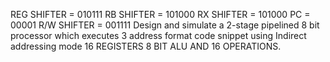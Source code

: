 REG SHIFTER = 010111
RB SHIFTER = 101000
RX SHIFTER = 101000
PC = 00001
R/W SHIFTER = 001111
Design and simulate a 2-stage 
pipelined 8 bit processor which 
executes 3 address format 
code snippet using Indirect 
addressing mode
16 REGISTERS
8 BIT ALU AND 16 OPERATIONS.
